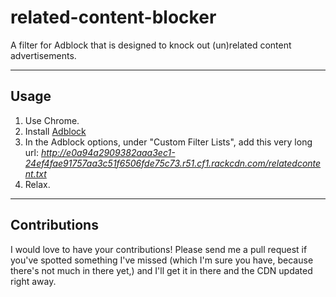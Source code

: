 related-content-blocker
=======================

A filter for Adblock that is designed to knock out (un)related content advertisements.

-----

## Usage

1. Use Chrome.
2. Install [Adblock](https://adblockplus.org/en/chrome)
3. In the Adblock options, under "Custom Filter Lists", add this very long url: *http://e0a94a2909382aaa3ec1-24ef4fae91757aa3c51f6506fde75c73.r51.cf1.rackcdn.com/relatedcontent.txt*
4. Relax.

-----

## Contributions

I would love to have your contributions! Please send me a pull request if you've spotted something I've missed (which I'm sure you have, because there's not much in there yet,) and I'll get it in there and the CDN updated right away.
